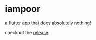 # iampoor
a flutter app that does absolutely nothing!

checkout the [release](https://github.com/pupubird/i_am_poor_flutter/releases)
